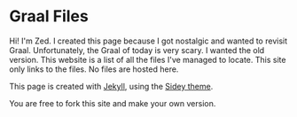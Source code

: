 # Graal Files

Hi! I'm Zed. I created this page because I got nostalgic and wanted to revisit Graal. Unfortunately, the Graal of today is very scary. I wanted the old version. This website is a list of all the files I've managed to locate. This site only links to the files. No files are hosted here.

This page is created with [Jekyll](https://github.com/jekyll/jekyll), using the [Sidey theme](https://github.com/ronv/sidey).

You are free to fork this site and make your own version.